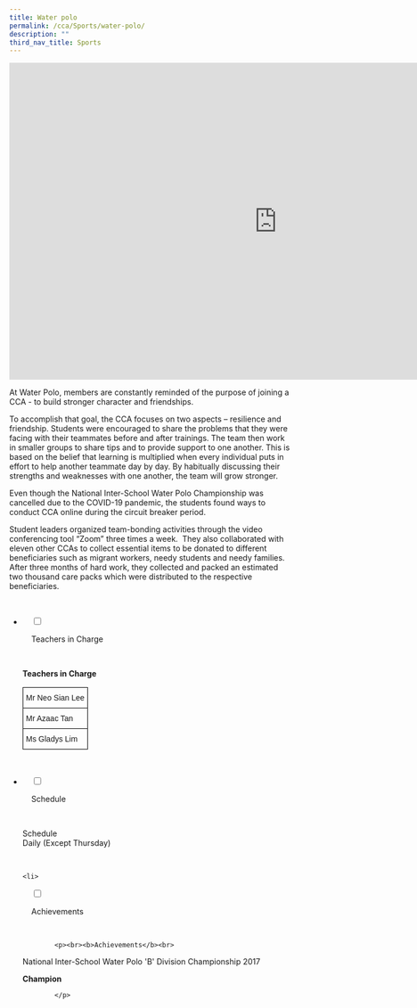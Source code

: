 ```yaml
---
title: Water polo
permalink: /cca/Sports/water-polo/
description: ""
third_nav_title: Sports
---
```

<iframe allowfullscreen="true" height="569" width="960" frameborder="0" src="https://docs.google.com/presentation/d/e/2PACX-1vRuzrGHUWwAXE0Ix4OiVAkx0IOY4apiJ1-qliCMVWemhGzVg9hBl2IN7UAQFLqsWdYAQxlOn54p7kCX/embed?start=false&amp;loop=false&amp;delayms=3000"></iframe>

At Water Polo, members are constantly reminded of the purpose of joining a CCA - to build stronger character and friendships.

To accomplish that goal, the CCA focuses on two aspects – resilience and friendship. Students were encouraged to share the problems that they were facing with their teammates before and after trainings. The team then work in smaller groups to share tips and to provide support to one another. This is based on the belief that learning is multiplied when every individual puts in effort to help another teammate day by day. By habitually discussing their strengths and weaknesses with one another, the team will grow stronger.

Even though the National Inter-School Water Polo Championship was cancelled due to the COVID-19 pandemic, the students found ways to conduct CCA online during the circuit breaker period.&nbsp;

Student leaders organized team-bonding activities through the video conferencing tool “Zoom” three times a week.&nbsp; They also collaborated with eleven other CCAs to collect essential items to be donated to different beneficiaries such as migrant workers, needy students and needy families.&nbsp; After three months of hard work, they collected and packed an estimated two thousand care packs which were distributed to the respective beneficiaries.

<ul class="jekyllcodex_accordion">

&nbsp;&nbsp;<li>

&nbsp;&nbsp;&nbsp;&nbsp;<input id="accordion1" type="checkbox">

&nbsp;&nbsp;&nbsp;&nbsp;<label for="accordion1">Teachers in Charge</label>

&nbsp;&nbsp;&nbsp;&nbsp;<div>

<p> <b>Teachers in Charge</b><br>
				
<style type="text/css">
.tg  {border-collapse:collapse;border-spacing:0;}
.tg td{border-color:black;border-style:solid;border-width:1px;font-family:Arial, sans-serif;font-size:14px;
  overflow:hidden;padding:10px 5px;word-break:normal;}
.tg th{border-color:black;border-style:solid;border-width:1px;font-family:Arial, sans-serif;font-size:14px;
  font-weight:normal;overflow:hidden;padding:10px 5px;word-break:normal;}
.tg .tg-0lax{text-align:left;vertical-align:top}
</style>
<table class="tg">
<thead>
  <tr>
    <th class="tg-0lax">Mr Neo Sian Lee</th>
  </tr>
</thead>
<tbody>
  <tr>
    <td class="tg-0lax">Mr Azaac Tan</td>
  </tr>
  <tr>
    <td class="tg-0lax">Ms Gladys Lim</td>
  </tr>
</tbody>
</table>
			
</p>

&nbsp;&nbsp;&nbsp;&nbsp;</div>

</li>
	<li>

&nbsp;&nbsp;&nbsp;&nbsp;<input id="accordion2" type="checkbox">

&nbsp;&nbsp;&nbsp;&nbsp;<label for="accordion2">Schedule </label>

&nbsp;&nbsp;&nbsp;&nbsp;<div>

<p>Schedule<br> 
Daily (Except Thursday)			<br></p>

&nbsp;&nbsp;&nbsp;&nbsp;</div>

</li>
	
	<li>

&nbsp;&nbsp;&nbsp;&nbsp;<input id="accordion3" type="checkbox">

&nbsp;&nbsp;&nbsp;&nbsp;<label for="accordion3">Achievements</label>

&nbsp;&nbsp;&nbsp;&nbsp;<div>

			<p><br><b>Achievements</b><br>
National Inter-School Water Polo 'B' Division Championship 2017  

				
<b>Champion</b>
				
			</p>
			
&nbsp;&nbsp;&nbsp;&nbsp;</div>

</li>
	
	

	
</ul>